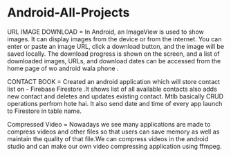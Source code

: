# Android-All-Projects

URL IMAGE DOWNLOAD = In Android, an ImageView is used to show images. It can display images from the device or from the internet. You can enter or paste an image URL, click a download button, and the image will be saved locally. The download progress is shown on the screen, and a list of downloaded images, URLs, and download dates can be accessed from the home page of wo android wala phone .

CONTACT BOOK = Created an android application which will store contact list on -
Firebase Firestore .It shows list of all available contacts also adds new contact and deletes and updates existing contact. Mtlb basically CRUD operations perfrom hote hai. It also send date and time of every app launch to Firestore in table name.

Compressed Video = Nowadays we see many applications are made to compress videos and other files so that users can save memory as well as maintain the quality of that file.We can compress videos in the android studio and can make our own video compressing application using ffmpeg.
